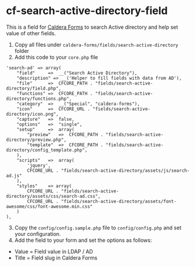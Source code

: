 # cf-search-active-directory-field
This is a field for [Caldera Forms](https://github.com/CalderaWP/Caldera-Forms) to search Active directory and help set value of other fields.

1. Copy all files under `caldera-forms/fields/search-active-directory` folder
2. Add this code to your `core.php` file
```
'search-ad' => array(
    "field"		=>	__("Search Active Directory"),
    "description" => __('Helper to fill fields with data from AD'),
    "file"		=>	CFCORE_PATH . "fields/search-active-directory/field.php",
    "functions" => 	CFCORE_PATH . "fields/search-active-directory/functions.php",
    "category"	=>	__("Special", "caldera-forms"),
    "icon"		=>	CFCORE_URL . "fields/search-active-directory/icon.png",
    "capture"	=>	false,
    "options"	=>	"single",
    "setup"		=>	array(
        "preview"	=>	CFCORE_PATH . "fields/search-active-directory/preview.php",
        "template"	=>	CFCORE_PATH . "fields/search-active-directory/config_template.php",
    ),
    "scripts"	=>	array(
        'jquery',
        CFCORE_URL . "fields/search-active-directory/assets/js/search-ad.js"
    ),
    "styles"	=> array(
        CFCORE_URL . "fields/search-active-directory/assets/css/search-ad.css",
        CFCORE_URL . "fields/search-active-directory/assets/font-awesome/css/font-awesome.min.css"
    )
),
```
3. Copy the `config/config.sample.php` file to `config/config.php` and set your configuration.
4. Add the field to your form and set the options as follows: 
- Value = Field value in LDAP / AD
- Title = Field slug in Caldera Forms